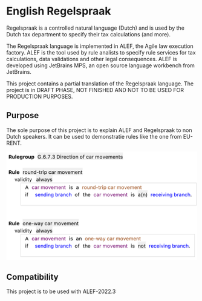 # English Regelspraak

Regelspraak is a controlled natural language (Dutch) and is used by the Dutch tax department to specify their tax calculations (and more).

The Regelspraak language is implemented in ALEF, the Agile law execution factory. ALEF is the tool used by rule analists  to specify rule services for tax calculations, data validations and other legal consequences. ALEF is developed using JetBrains MPS, an open source language workbench from JetBrains.

This project contains a partial translation of the Regelspraak language.  The project is in DRAFT PHASE, NOT FINISHED AND NOT TO BE  USED FOR PRODUCTION PURPOSES. 
## Purpose
The sole purpose of this project is to explain ALEF and Regelspraak to non Dutch speakers. It can be used to demonstratie rules like the one from EU-RENT.
 
![image info](./examples/EU-RENTexample1.png "example of a regelspraak rule")
## Compatibility
This project is to be used with ALEF-2022.3
